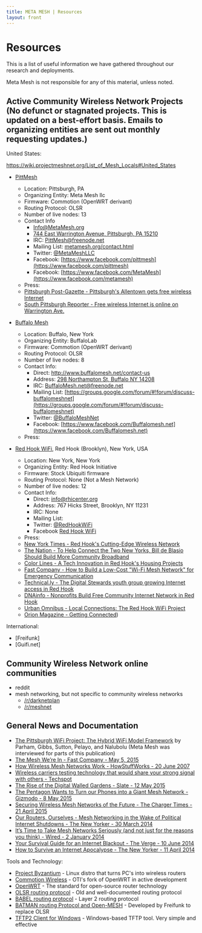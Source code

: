 ```yaml
---
title: META MESH | Resources
layout: front
---
```

# Resources

This is a list of useful information we have gathered throughout our research and deployments.

Meta Mesh is not responsible for any of this material, unless noted.

## Active Community Wireless Network Projects (No defunct or stagnated projects. This is updated on a best-effort basis. Emails to organizing entities are sent out monthly requesting updates.)

United States:

https://wiki.projectmeshnet.org/List_of_Mesh_Locals#United_States


* [PittMesh](http://www.pittmesh.net)
  * Location: Pittsburgh, PA
  * Organizing Entity: Meta Mesh llc
  * Firmware: Commotion (OpenWRT derivant)
  * Routing Protocol: OLSR
  * Number of live nodes: 13
  * Contact Info
    * Info@MetaMesh.org
    * [744 East Warrington Avenue, Pittsburgh, PA 15210](https://goo.gl/maps/2FsYl)
    * IRC: PittMesh@freenode.net
    * Mailing List: [metamesh.org/contact.html](http://www.metamesh.org/contact.html)
    * Twitter: [@MetaMeshLLC](https://twitter.com/metameshllc)
    * Facebook: [https://www.facebook.com/pittmesh](https://www.facebook.com/pittmesh)
    * Facebook: [https://www.facebook.com/MetaMesh](https://www.facebook.com/metamesh)
   * Press:
    * [Pittsburgh Post-Gazette - Pittsburgh's Allentown gets free wireless Internet](http://www.post-gazette.com/local/city/2014/11/14/Pittsburgh-s-Allentown-gets-free-wireless-Internet/stories/201411130171)
    * [South Pittsburgh Reporter - Free wireless Internet is online on Warrington Ave.](http://www.sopghreporter.com/story/2014/12/02/front-page/free-wireless-internet-is-online-on-warrington-ave/15061.html)

* [Buffalo Mesh](http://www.buffalomesh.net/)
  * Location: Buffalo, New York
  * Organizing Entity: BuffaloLab
  * Firmware: Commotion (OpenWRT derivant)
  * Routing Protocol: OLSR
  * Number of live nodes: 8
  * Contact Info:
    * Direct: http://www.buffalomesh.net/contact-us
    * Address: [298 Northampton St, Buffalo NY 14208](https://goo.gl/maps/dP6bB)
    * IRC: BuffaloMesh.net@freenode.net
    * Mailing List: [https://groups.google.com/forum/#!forum/discuss-buffalomeshnet](https://groups.google.com/forum/#!forum/discuss-buffalomeshnet)
    * Twitter: [@BuffaloMeshNet](https://twitter.com/Buffalomeshnet)
    * Facebook: [https://www.facebook.com/Buffalomesh.net](https://www.facebook.com/Buffalomesh.net)
   * Press:
   

* [Red Hook WiFi](https://www.facebook.com/RHWiFi), Red Hook (Brooklyn), New York, USA
  * Location: New York, New York
  * Organizing Entity: Red Hook Initiative
  * Firmware: Stock Ubiquiti firmware
  * Routing Protocol: None (Not a Mesh Network)
  * Number of live nodes: 12
  * Contact Info:
    * Direct: info@rhicenter.org 
    * Address: 767 Hicks Street, Brooklyn, NY 11231
    * IRC: None
    * Mailing List: 
    * Twitter: [@RedHookWiFi](https://twitter.com/RedHookWiFi)
    * Facebook [Red Hook WiFi](https://www.facebook.com/RHWiFi)
   * Press:
    * [New York Times - Red Hook's Cutting-Edge Wireless Network](http://www.nytimes.com/2014/08/24/nyregion/red-hooks-cutting-edge-wireless-network.html)
    * [The Nation - To Help Connect the Two New Yorks, Bill de Blasio Should Build More Community Broadband](http://www.thenation.com/article/177839/mayor-de-blasio-should-build-more-community-broadband#)
    * [Color Lines - A Tech Innovation in Red Hook's Housing Projects](http://www.colorlines.com/articles/tech-innovation-red-hooks-housing-projects)
    * [Fast Company - How to Build a Low-Cost "Wi-Fi Mesh Network" for Emergency Communication](https://www.fastcompany.com/3020680/how-to-build-a-low-cost-wifi-mesh-network-for-emergency-communication)
    * [Technical.ly - The Digital Stewards youth group growing Internet access in Red Hook](https://technical.ly/brooklyn/2013/10/14/digital-stewards-mesh-internet-network-red-hook/)
    * [DNAinfo - Nonprofits Build Free Community Internet Network in Red Hook](http://www.dnainfo.com/new-york/20130710/red-hook/non-profits-build-free-community-internet-network-red-hook)
    * [Urban Omnibus - Local Connections: The Red Hook WiFi Project](http://urbanomnibus.net/2013/09/local-connections-the-red-hook-wifi-project/)
    * [Orion Magazine - Getting Connected](https://orionmagazine.org/article/getting-connected/))

International:

* [Freifunk]
* [Guifi.net]

## Community Wireless Network online communities

* reddit
 * mesh networking, but not specific to community wireless networks
    * [/r/darknetplan](https://www.reddit.com/r/darknetplan)
    * [/r/meshnet](https://www.reddit.com/r/meshnet)

## General News and Documentation

* [The Pittsburgh WiFi Project: The Hybrid WiFi Model Framework](http://apps.pittsburghpa.gov/cis/Final_Report.pdf) by Parham, Gibbs, Sutton, Pelayo, and Nalubolu (Meta Mesh was interviewed for parts of this publication)
* [The Mesh We’re In - Fast Company  - May 5, 2015](https://www.fastcompany.com/3044686/mesh-networks-and-the-local-internet-movement)
* [How Wireless Mesh Networks Work - HowStuffWorks - 20 June 2007](http://computer.howstuffworks.com/how-wireless-mesh-networks-work.htm)
* [Wireless carriers testing technology that would share your strong signal with others - Techspot](http://www.techspot.com/news/58761-wireless-share-strong-signal.html)
* [The Rise of the Digital Walled Gardens - Slate - 12 May 2015](http://www.slate.com/articles/technology/future_tense/2015/05/micronetworks_mesh_networks_walled_gardens_are_the_internet_s_future.html)
* [The Pentagon Wants to Turn our Phones into a Giant Mesh Network - Gizmodo - 8 May 2015](http://www.gizmodo.in/news/The-Pentagon-Wants-to-Turn-Our-Phones-Into-a-Giant-Mesh-Network/articleshow/47206609.cms)
* [Securing Wireless Mesh Networks of the Future - The Charger Times - 21 April 2015](http://www.chargertimes.com/2084/science-and-technology/securing-wireless-mesh-networks-of-the-future/)
* [Our Routers, Ourselves - Mesh Networking in the Wake of Political Internet Shutdowns - The New Yorker - 30 March 2014](http://www.newyorker.com/tech/elements/our-routers-ourselves)
* [It’s Time to Take Mesh Networks Seriously (and not just for the reasons you think) - Wired - 2 January 2014 ](http://www.wired.com/2014/01/its-time-to-take-mesh-networks-seriously-and-not-just-for-the-reasons-you-think/)
* [Your Survival Guide for an Internet Blackout - The Verge - 10 June 2014](http://www.theverge.com/2014/6/10/5794406/what-do-you-do-when-the-internet-turns-off)
* [How to Survive an Internet Apocalypse - The New Yorker - 11 April 2014](http://www.newyorker.com/tech/elements/how-to-survive-an-internet-apocalypse)

Tools and Technology:
* [Project Byzantium](http://project-byzantium.org/) - Linux distro that turns PC's into wireless routers
* [Commotion Wireless](https://commotionwireless.net/) - OTI's fork of OpenWRT in active development
* [OpenWRT](https://openwrt.org/) - The standard for open-source router technology
* [OLSR routing protocol](http://www.olsr.org/mediawiki/index.php/Main_Page) - Old and well-documented routing protocol
* [BABEL routing protocol](http://www.pps.univ-paris-diderot.fr/~jch/software/babel/) - Layer 2 routing protocol
* [BATMAN routing Protocol and Open-MESH](http://www.open-mesh.org/projects/open-mesh/wiki) - Developed by Freifunk to replace OLSR
* [TFTP2 Client for Windows](http://www.shadowsoftware.net/shadowgameworld/downloads/tftp2.exe) - Windows-based TFTP tool. Very simple and effective
